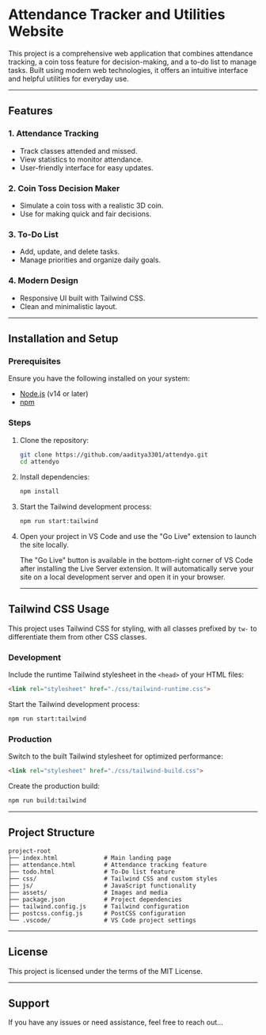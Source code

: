 # Attendance Tracker and Utilities Website

This project is a comprehensive web application that combines attendance tracking, a coin toss feature for decision-making, and a to-do list to manage tasks. Built using modern web technologies, it offers an intuitive interface and helpful utilities for everyday use.

---

## Features

### 1. **Attendance Tracking**
- Track classes attended and missed.
- View statistics to monitor attendance.
- User-friendly interface for easy updates.

### 2. **Coin Toss Decision Maker**
- Simulate a coin toss with a realistic 3D coin.
- Use for making quick and fair decisions.

### 3. **To-Do List**
- Add, update, and delete tasks.
- Manage priorities and organize daily goals.

### 4. **Modern Design**
- Responsive UI built with Tailwind CSS.
- Clean and minimalistic layout.

---

## Installation and Setup

### Prerequisites
Ensure you have the following installed on your system:
- [Node.js](https://nodejs.org/) (v14 or later)
- [npm](https://www.npmjs.com/)

### Steps
1. Clone the repository:
   ```bash
   git clone https://github.com/aaditya3301/attendyo.git
   cd attendyo
   ```

2. Install dependencies:
   ```bash
   npm install
   ```

3. Start the Tailwind development process:
   ```bash
   npm run start:tailwind
   ```
4. Open your project in VS Code and use the "Go Live" extension to launch the site locally.

   The "Go Live" button is available in the bottom-right corner of VS Code after installing       the Live Server extension.
   It will automatically serve your site on a local development server and open it in your        browser.
   
   ---

## Tailwind CSS Usage

This project uses Tailwind CSS for styling, with all classes prefixed by `tw-` to differentiate them from other CSS classes.

### Development
Include the runtime Tailwind stylesheet in the `<head>` of your HTML files:
```html
<link rel="stylesheet" href="./css/tailwind-runtime.css">
```

Start the Tailwind development process:
```bash
npm run start:tailwind
```

### Production
Switch to the built Tailwind stylesheet for optimized performance:
```html
<link rel="stylesheet" href="./css/tailwind-build.css">
```

Create the production build:
```bash
npm run build:tailwind
```

---

## Project Structure

```plaintext
project-root
├── index.html             # Main landing page
├── attendance.html        # Attendance tracking feature
├── todo.html              # To-Do list feature
├── css/                   # Tailwind CSS and custom styles
├── js/                    # JavaScript functionality
├── assets/                # Images and media
├── package.json           # Project dependencies
├── tailwind.config.js     # Tailwind configuration
├── postcss.config.js      # PostCSS configuration
└── .vscode/               # VS Code project settings
```

---

## License
This project is licensed under the terms of the MIT License.

---

## Support
If you have any issues or need assistance, feel free to reach out...

